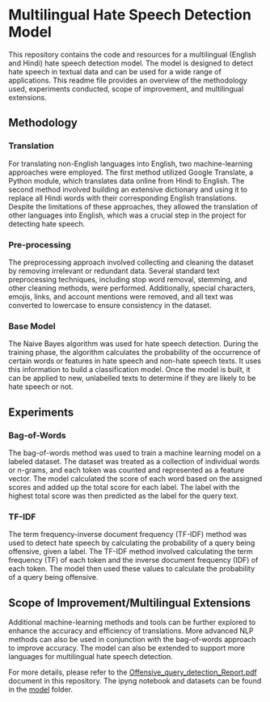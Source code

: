 # Multilingual Hate Speech Detection Model

This repository contains the code and resources for a multilingual (English and Hindi) hate speech detection model. The model is designed to detect hate speech in textual data and can be used for a wide range of applications. This readme file provides an overview of the methodology used, experiments conducted, scope of improvement, and multilingual extensions.

## Methodology

### Translation
For translating non-English languages into English, two machine-learning approaches were employed. The first method utilized Google Translate, a Python module, which translates data online from Hindi to English. The second method involved building an extensive dictionary and using it to replace all Hindi words with their corresponding English translations. Despite the limitations of these approaches, they allowed the translation of other languages into English, which was a crucial step in the project for detecting hate speech.

### Pre-processing
The preprocessing approach involved collecting and cleaning the dataset by removing irrelevant or redundant data. Several standard text preprocessing techniques, including stop word removal, stemming, and other cleaning methods, were performed. Additionally, special characters, emojis, links, and account mentions were removed, and all text was converted to lowercase to ensure consistency in the dataset.

### Base Model
The Naive Bayes algorithm was used for hate speech detection. During the training phase, the algorithm calculates the probability of the occurrence of certain words or features in hate speech and non-hate speech texts. It uses this information to build a classification model. Once the model is built, it can be applied to new, unlabelled texts to determine if they are likely to be hate speech or not.

## Experiments

### Bag-of-Words
The bag-of-words method was used to train a machine learning model on a labeled dataset. The dataset was treated as a collection of individual words or n-grams, and each token was counted and represented as a feature vector. The model calculated the score of each word based on the assigned scores and added up the total score for each label. The label with the highest total score was then predicted as the label for the query text.

### TF-IDF
The term frequency-inverse document frequency (TF-IDF) method was used to detect hate speech by calculating the probability of a query being offensive, given a label. The TF-IDF method involved calculating the term frequency (TF) of each token and the inverse document frequency (IDF) of each token. The model then used these values to calculate the probability of a query being offensive.

## Scope of Improvement/Multilingual Extensions
Additional machine-learning methods and tools can be further explored to enhance the accuracy and efficiency of translations. More advanced NLP methods can also be used in conjunction with the bag-of-words approach to improve accuracy. The model can also be extended to support more languages for multilingual hate speech detection.

For more details, please refer to the [Offensive_query_detection_Report.pdf](Offensive_query_detection_Report.pdf) document in this repository. The ipyng notebook and datasets can be found in the [model](model) folder.